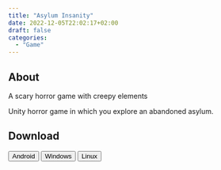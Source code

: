 ```yaml
---
title: "Asylum Insanity"
date: 2022-12-05T22:02:17+02:00
draft: false
categories:
  - "Game"
---
```


## About

A scary horror game with creepy elements

Unity horror game in which you explore an abandoned asylum.

## Download

<button onclick="location.href='https://play.google.com/store/apps/details?id=com.ShwaikaStudios.AsylumInsanity'" type="button">
        Android</button>

<button onclick="location.href='https://drive.google.com/file/d/14KWykrtmEXgQ5lVEjUeL0YN-Rf7Ojg5d/view?usp=sharing'" type="button">
        Windows</button>

<button onclick="location.href='https://drive.google.com/file/d/10oFAJQPZ56NlX-FrzVQGmK1kwfjViTEN/view?usp=sharing'" type="button">
        Linux</button>
